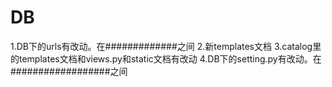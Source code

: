 # DB
1.DB下的urls有改动。在#############之间
2.新templates文档
3.catalog里的templates文档和views.py和static文档有改动
4.DB下的setting.py有改动。在##################之间
